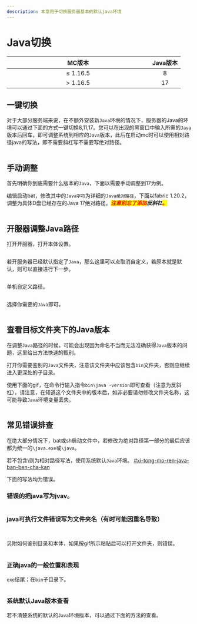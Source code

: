 ```yaml
---
description: 本章用于切换服务器基本的默认java环境
---
```


# Java切换

<table><thead><tr><th width="372" align="center">MC版本</th><th align="center">Java版本</th></tr></thead><tbody><tr><td align="center">≤ 1.16.5</td><td align="center">8</td></tr><tr><td align="center">> 1.16.5</td><td align="center">17</td></tr></tbody></table>

## 一键切换

对于大部分服务端来说，在不额外安装新`Java`环境的情况下，服务器的Java的环境可以通过下面的方式一键切换8,11,17。您可以在出现的黑窗口中输入所需的`Java`版本后回车，即可调整系统到相应的`Java`版本，此后在启动mc时可以使用相对路径java的写法，即不需要斜杠写不需要写绝对路径。

<figure><img src="../../../../.gitbook/assets/chrome_wY3Q5HtgwG.gif" alt=""><figcaption></figcaption></figure>



## 手动调整

首先明确你到底需要什么版本的`Java`，下面以需要手动调整到17为例。

编辑启动bat，修改其中的`Java字符`为详细的`Java绝对路径`，下面以fabric 1.20.2，调整为具体D盘已经存在的Java 17绝对路径。_<mark style="color:red;">**注意别忘了添加**</mark>**反斜杠**<mark style="color:red;">**。**</mark>_

<figure><img src="../../../../.gitbook/assets/mstsc_NrBeFc1XW7.gif" alt=""><figcaption></figcaption></figure>

## 开服器调整Java路径

打开开服器，打开本体设置。

<figure><img src="../../../../.gitbook/assets/mstsc_rK4VuyyCBb.png" alt=""><figcaption></figcaption></figure>

若开服务器已经默认指定了`Java`，那么这里可以点取消自定义，若原本就是默认，则可以直接进行下一步。

<figure><img src="../../../../.gitbook/assets/mstsc_sc1lSZj6h3.png" alt=""><figcaption></figcaption></figure>

单机自定义路径。

<figure><img src="../../../../.gitbook/assets/mstsc_uSm4jBHVdQ.png" alt=""><figcaption></figcaption></figure>

选择你需要的`Java`即可。

<figure><img src="../../../../.gitbook/assets/mstsc_JSjXwxjdrV.gif" alt=""><figcaption></figcaption></figure>

## 查看目标文件夹下的Java版本

在调整`Java`路径的时候，可能会出现因为命名不当而无法准确获得`Java`版本的问题，这里给出方法快速的甄别。

打开你需要鉴别的`Java`文件夹，注意该文件夹中应该包含`bin`文件夹，否则应继续进入更深处的子目录。

使用下面的gif，在命令行输入指令`bin\java -version`即可查看（注意为反斜杠），请注意，在知道这个文件夹中的版本后，如非必要请勿修改文件夹名称，这可能导致`Java`环境变量丢失。

<figure><img src="../../../../.gitbook/assets/mstsc_BWx4dEK6HK.gif" alt=""><figcaption></figcaption></figure>

## 常见错误排查

在绝大部分情况下，bat或sh启动文件中，若修改为绝对路径第一部分的最后应该都为统一的`\java.exe`或`\java`。

若不包含\则为相对路径写法，使用系统默认`Java`环境。 [#xi-tong-mo-ren-java-ban-ben-cha-kan](java-qie-huan.md#xi-tong-mo-ren-java-ban-ben-cha-kan "mention")

下面的写法均为错误。

### 错误的把java写为jvav。

<figure><img src="../../../../.gitbook/assets/mstsc_upvvT4s4Wr.png" alt=""><figcaption></figcaption></figure>

### java可执行文件错误写为文件夹名（有时可能因重名导致）

<figure><img src="../../../../.gitbook/assets/mstsc_LIfY3AgoAk.png" alt=""><figcaption></figcaption></figure>

<figure><img src="../../../../.gitbook/assets/mstsc_2fO0IpKmGJ (1).png" alt=""><figcaption></figcaption></figure>

另附如何鉴别目录和本体，如果按gif所示粘贴后可以打开文件夹，则错误。

<figure><img src="../../../../.gitbook/assets/mstsc_XwBtyfOgGw.gif" alt=""><figcaption></figcaption></figure>

### 正确java的一般位置和表现

`exe`结尾；在`bin`子目录下。

<figure><img src="../../../../.gitbook/assets/mstsc_bN5QWwu4TS.png" alt=""><figcaption></figcaption></figure>

### 系统默认Java版本查看

若不清楚系统的默认的`Java`环境版本，可以通过下面的方法的查看。

<figure><img src="../../../../.gitbook/assets/mstsc_gxpsOWA19j.gif" alt=""><figcaption></figcaption></figure>
